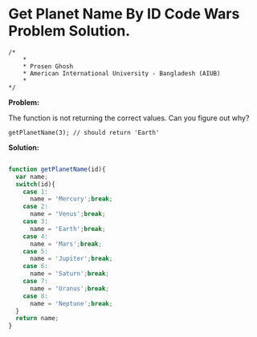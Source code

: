 # Get Planet Name By ID Code Wars Problem Solution.

```
/*
    *
    * Prosen Ghosh
    * American International University - Bangladesh (AIUB)
    *
*/
```

**Problem:**

The function is not returning the correct values. Can you figure out why?

`getPlanetName(3); // should return 'Earth'`

**Solution:**

```javascript

function getPlanetName(id){
  var name;
  switch(id){
    case 1:
      name = 'Mercury';break;
    case 2:
      name = 'Venus';break;
    case 3:
      name = 'Earth';break;
    case 4:
      name = 'Mars';break;
    case 5:
      name = 'Jupiter';break;
    case 6:
      name = 'Saturn';break;
    case 7:
      name = 'Uranus';break;
    case 8:
      name = 'Neptune';break;
  }
  return name;
}

```
